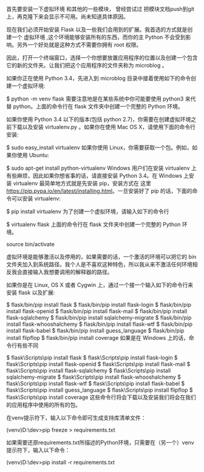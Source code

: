 首先要安装一下虚拟环境 和其他的一些模块，
曾经尝试过 把模块文档push到git上，再克隆下来会显示不可用。尚未知道具体原因。

现在我们必须开始安装 Flask 以及一些我们会用到的扩展。我首选的方式就是创建一个 虚拟环境 ,这个环境能够安装所有的东西，而你的主 Python 不会受到影响。另外一个好处就是这种方式不需要你拥有 root 权限。

因此，打开一个终端窗口，选择一个你想要放置应用程序的位置以及创建一个包含它的新的文件夹。让我们把这个应用程序的文件夹称为 microblog 。

如果你正在使用 Python 3.4，先进入到 microblog 目录中接着使用如下的命令创建一个虚拟环境:

$ python -m venv flask
需要注意地是在某些系统中你可能要使用 python3 来代替 python。上面的命令行在 flask 文件夹中创建一个完整的 Python 环境。

如果你使用 Python 3.4 以下的版本(包括 python 2.7)，你需要在创建虚拟环境之前下载以及安装 virtualenv.py 。如果你在使用 Mac OS X，请使用下面的命令行安装:

$ sudo easy_install virtualenv
如果你使用 Linux，你需要获取一个包。例如，如果你使用 Ubuntu:

$ sudo apt-get install python-virtualenv
Windows 用户们在安装 virtualenv 上有些麻烦，因此如果你想省事的话，请直接安装 Python 3.4。在 Windows 上安装 virtualenv 最简单地方式就是先安装 pip，安装方式在 这里 <https://pip.pypa.io/en/latest/installing.html>。一旦安装好了 pip 的话，下面的命令可以安装 virtualenv:

$ pip install virtualenv
为了创建一个虚拟环境，请输入如下的命令行

$ virtualenv flask
上面的命令行在 flask 文件夹中创建一个完整的 Python 环境。

source bin/activate

虚拟环境是能够激活以及停用的，如果需要的话，一个激活的环境可以把它的 bin 文件夹加入到系统路径。我个人是不喜欢这种特色，所以我从来不激活任何环境相反我会直接输入我想要调用的解释器的路径。

如果你是在 Linux, OS X 或者 Cygwin 上，通过一个接一个输入如下的命令行来安装 flask 以及扩展:

$ flask/bin/pip install flask
$ flask/bin/pip install flask-login
$ flask/bin/pip install flask-openid
$ flask/bin/pip install flask-mail
$ flask/bin/pip install flask-sqlalchemy
$ flask/bin/pip install sqlalchemy-migrate
$ flask/bin/pip install flask-whooshalchemy
$ flask/bin/pip install flask-wtf
$ flask/bin/pip install flask-babel
$ flask/bin/pip install guess_language
$ flask/bin/pip install flipflop
$ flask/bin/pip install coverage
如果是在 Windows 上的话，命令行有些不同

$ flask\Scripts\pip install flask
$ flask\Scripts\pip install flask-login
$ flask\Scripts\pip install flask-openid
$ flask\Scripts\pip install flask-mail
$ flask\Scripts\pip install flask-sqlalchemy
$ flask\Scripts\pip install sqlalchemy-migrate
$ flask\Scripts\pip install flask-whooshalchemy
$ flask\Scripts\pip install flask-wtf
$ flask\Scripts\pip install flask-babel
$ flask\Scripts\pip install guess_language
$ flask\Scripts\pip install flipflop
$ flask\Scripts\pip install coverage
这些命令行将会下载以及安装我们将会在我们的应用程序中使用的所有的包。


在venv提示符下，输入以下命令即可生成支持库清单文件：

(venv)D:\dev>pip freeze > requirements.txt

如果需要还原requirements.txt所描述的Python环境，只需要在（另一个）venv提示符下，输入以下命令：

(venv)D:\dev>pip install -r requirements.txt